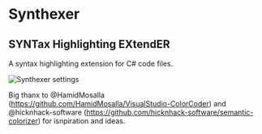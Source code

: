# Synthexer

## SYNTax Highlighting EXtendER

A syntax highlighting extension for C# code files.

![Synthexer settings](https://i.imgur.com/Z8JhpCd.png)

Big thanx to @HamidMosalla (https://github.com/HamidMosalla/VisualStudio-ColorCoder) and @hicknhack-software (https://github.com/hicknhack-software/semantic-colorizer) for isnpiration and ideas.
